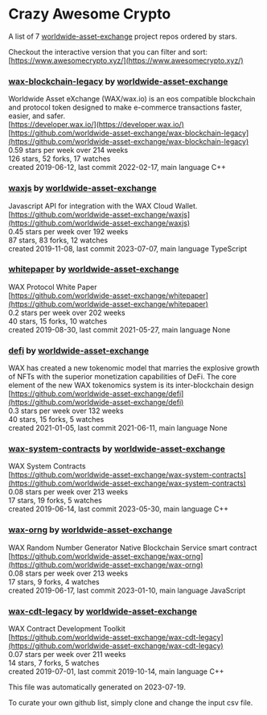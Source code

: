# Crazy Awesome Crypto
A list of 7 [worldwide-asset-exchange](https://github.com/worldwide-asset-exchange) project repos ordered by stars.  

Checkout the interactive version that you can filter and sort: 
[https://www.awesomecrypto.xyz/](https://www.awesomecrypto.xyz/)  


### [wax-blockchain-legacy](https://github.com/worldwide-asset-exchange/wax-blockchain-legacy) by [worldwide-asset-exchange](https://github.com/worldwide-asset-exchange)  
Worldwide Asset eXchange (WAX/wax.io) is an eos compatible blockchain and protocol token designed to make e-commerce transactions faster, easier, and safer.  
[https://developer.wax.io/](https://developer.wax.io/)  
[https://github.com/worldwide-asset-exchange/wax-blockchain-legacy](https://github.com/worldwide-asset-exchange/wax-blockchain-legacy)  
0.59 stars per week over 214 weeks  
126 stars, 52 forks, 17 watches  
created 2019-06-12, last commit 2022-02-17, main language C++  


### [waxjs](https://github.com/worldwide-asset-exchange/waxjs) by [worldwide-asset-exchange](https://github.com/worldwide-asset-exchange)  
Javascript API for integration with the WAX Cloud Wallet.  
[https://github.com/worldwide-asset-exchange/waxjs](https://github.com/worldwide-asset-exchange/waxjs)  
0.45 stars per week over 192 weeks  
87 stars, 83 forks, 12 watches  
created 2019-11-08, last commit 2023-07-07, main language TypeScript  


### [whitepaper](https://github.com/worldwide-asset-exchange/whitepaper) by [worldwide-asset-exchange](https://github.com/worldwide-asset-exchange)  
WAX Protocol White Paper  
[https://github.com/worldwide-asset-exchange/whitepaper](https://github.com/worldwide-asset-exchange/whitepaper)  
0.2 stars per week over 202 weeks  
40 stars, 15 forks, 10 watches  
created 2019-08-30, last commit 2021-05-27, main language None  


### [defi](https://github.com/worldwide-asset-exchange/defi) by [worldwide-asset-exchange](https://github.com/worldwide-asset-exchange)  
WAX has created a new tokenomic model that marries the explosive growth of NFTs with the superior monetization capabilities of DeFi. The core element of the new WAX tokenomics system is its inter-blockchain design  
[https://github.com/worldwide-asset-exchange/defi](https://github.com/worldwide-asset-exchange/defi)  
0.3 stars per week over 132 weeks  
40 stars, 15 forks, 5 watches  
created 2021-01-05, last commit 2021-06-11, main language None  


### [wax-system-contracts](https://github.com/worldwide-asset-exchange/wax-system-contracts) by [worldwide-asset-exchange](https://github.com/worldwide-asset-exchange)  
WAX System Contracts  
[https://github.com/worldwide-asset-exchange/wax-system-contracts](https://github.com/worldwide-asset-exchange/wax-system-contracts)  
0.08 stars per week over 213 weeks  
17 stars, 19 forks, 5 watches  
created 2019-06-14, last commit 2023-05-30, main language C++  


### [wax-orng](https://github.com/worldwide-asset-exchange/wax-orng) by [worldwide-asset-exchange](https://github.com/worldwide-asset-exchange)  
WAX Random Number Generator Native Blockchain Service smart contract  
[https://github.com/worldwide-asset-exchange/wax-orng](https://github.com/worldwide-asset-exchange/wax-orng)  
0.08 stars per week over 213 weeks  
17 stars, 9 forks, 4 watches  
created 2019-06-17, last commit 2023-01-10, main language JavaScript  


### [wax-cdt-legacy](https://github.com/worldwide-asset-exchange/wax-cdt-legacy) by [worldwide-asset-exchange](https://github.com/worldwide-asset-exchange)  
WAX Contract Development Toolkit  
[https://github.com/worldwide-asset-exchange/wax-cdt-legacy](https://github.com/worldwide-asset-exchange/wax-cdt-legacy)  
0.07 stars per week over 211 weeks  
14 stars, 7 forks, 5 watches  
created 2019-07-01, last commit 2019-10-14, main language C++  


This file was automatically generated on 2023-07-19.  

To curate your own github list, simply clone and change the input csv file.  